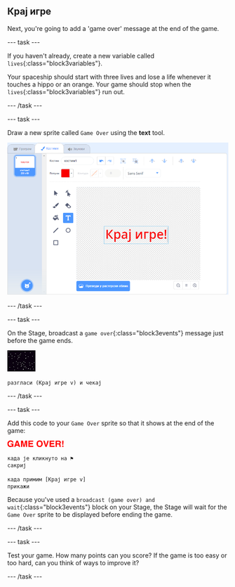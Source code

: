 ## Крај игре

Next, you're going to add a 'game over' message at the end of the game.

\--- task \---

If you haven't already, create a new variable called `lives`{:class="block3variables"}.

Your spaceship should start with three lives and lose a life whenever it touches a hippo or an orange. Your game should stop when the `lives`{:class="block3variables"} run out.

\--- /task \---

\--- task \---

Draw a new sprite called `Game Over` using the **text** tool.

![снимак екрана](images/invaders-game-over.png)

\--- /task \---

\--- task \---

On the Stage, broadcast a `game over`{:class="block3events"} message just before the game ends.

![лик крај игре](images/stage-sprite.png)

```blocks3
разгласи (Крај игре v) и чекај
```

\--- /task \---

\--- task \---

Add this code to your `Game Over` sprite so that it shows at the end of the game:

![лик крај игре](images/gameover-sprite.png)

```blocks3
када је кликнуто на ⚑
сакриј

када примим [Крај игре v]
прикажи
```

Because you've used a `broadcast (game over) and wait`{:class="block3events"} block on your Stage, the Stage will wait for the `Game Over` sprite to be displayed before ending the game.

\--- /task \---

\--- task \---

Test your game. How many points can you score? If the game is too easy or too hard, can you think of ways to improve it?

\--- /task \---